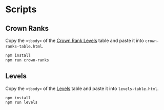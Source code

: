 Scripts
=======

## Crown Ranks

Copy the `<tbody>` of the [Crown Rank Levels](https://fallguysultimateknockout.fandom.com/wiki/Crown_Rank) table
and paste it into `crown-ranks-table.html`.

```ps1
npm install
npm run crown-ranks
```


## Levels

Copy the `<tbody>` of the [Levels](https://fallguysultimateknockout.fandom.com/wiki/Levels) table
and paste it into `levels-table.html`.

```ps1
npm install
npm run levels
```

